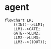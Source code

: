 # agent

```mermaid
flowchart LR;
    ((IN))-->LLM1;
    LLM1-->GATE;
    GATE-->LLM2;
    LLM2-->LLM3;
    LLM3-->((OUT));
```
